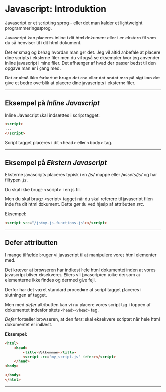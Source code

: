 # Javascript: Introduktion

Javascript er et scripting sprog - eller det man kalder et lightweight programmeringssprog.

Javascript kan placeres inline i dit html dokument eller i en ekstern fil som du så henviser til i dit html dokument.

Det er smag og behag hvordan man gør det. Jeg vil altid anbefale at placere dine scripts i eksterne filer men du vil også se eksempler hvor jeg anvender inline javascript i mine filer. Det afhænger af hvad der passer bedst til den opgave man er i gang med.

Det er altså ikke forkert at bruge det ene eller det andet men på sigt kan det give et bedre overblik at placere dine javascripts i eksterne filer.
___
## Eksempel på *Inline Javascript* 
Inline Javascript skal indsættes i script tagget:
```html
<script>
...
</script>
```
Script tagget placeres i dit &lt;head&gt; eller &lt;body&gt; tag.
___
## Eksempel på *Ekstern Javascript* 
Eksterne javascripts placeres typisk i en */js/* mappe eller */assets/js/* og har filtypen *.js*.

Du skal ikke bruge &lt;script&gt; i en js fil.

Men du skal bruge &lt;script&gt; tagget når du skal referere til javascript filen inde fra dit html dokument. Dette gør du ved hjælp af attributten *src*.

Eksempel:
```html
<script src="/js/my-js-functions.js"></script>
````
___
## Defer attributten
I mange tilfælde bruger vi javascript til at manipulere vores html elementer med. 

Det kræver at browseren har indlæst hele html dokumentet inden at vores javascript bliver eksekveret. Ellers vil javascripten tolke det som at elementerne ikke findes og dermed give fejl.

Derfor har det været standard procedure at script tagget placeres i slutningen af  <body> tagget.

Men med *defer* attributten kan vi nu placere vores script tag i toppen af dokumentet indenfor sitets `<head></head>` tag. 

*Defer* fortæller browseren, at den først skal eksekvere scriptet når hele html dokumentet er indlæst.

**Eksempel:**
```html
<html>
    <head>
        <title>Velkommen</title>
        <script src="my_script.js" defer></script>
    </head>
<body>

</body>
</html>
```
___


